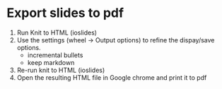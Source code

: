 # Export slides to pdf

1. Run Knit to HTML (ioslides)
2. Use the settings (wheel -> Output options) to refine the dispay/save options. 
    - incremental bullets
    - keep markdown
3. Re-run knit to HTML (ioslides)
4. Open the resulting HTML file in Google chrome and print it to pdf
